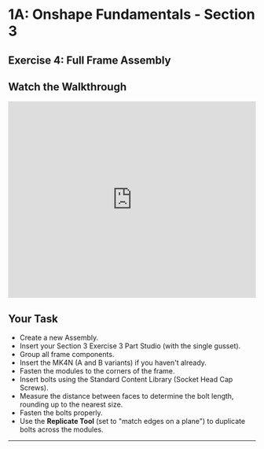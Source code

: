 # 1A: Onshape Fundamentals - Section 3
## Exercise 4: Full Frame Assembly

## Watch the Walkthrough

<iframe width="100%" height="400" src="https://www.youtube.com/embed/A4ngLwseboU" frameborder="0" allowfullscreen></iframe>


## Your Task

- Create a new Assembly.
- Insert your Section 3 Exercise 3 Part Studio (with the single gusset).
- Group all frame components.
- Insert the MK4N (A and B variants) if you haven't already.
- Fasten the modules to the corners of the frame.
- Insert bolts using the Standard Content Library (Socket Head Cap Screws).
- Measure the distance between faces to determine the bolt length, rounding up to the nearest size. 
- Fasten the bolts properly.
- Use the **Replicate Tool** (set to "match edges on a plane") to duplicate bolts across the modules.

---
